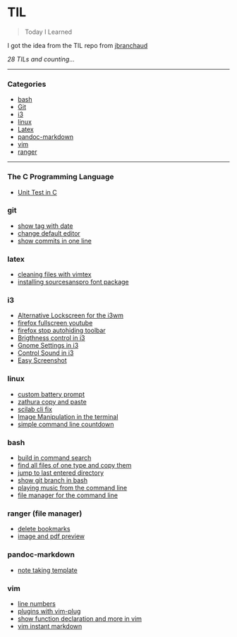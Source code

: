 # TIL

> Today I Learned

I got the idea from the TIL repo from  [jbranchaud](https://github.com/jbranchaud/til)

_28 TILs and counting..._

---

### Categories
* [bash](#bash)
* [Git](#git)
* [i3](#i3)
* [linux](#linux)
* [Latex](#Latex)
* [pandoc-markdown](#pandoc-markdown)
* [vim](#vim)
* [ranger](#ranger (file manager))

---
### The C Programming Language

- [Unit Test in C](c/simple_unit_tests_in_c.md)

### git

- [show tag with date](git/show_tag_with_date.md)
- [change default editor](git/change_default_editor.md)
- [show commits in one line](git/show_commits_one_line.md)


### latex

- [cleaning files with vimtex](latex/cleaning_files_with_vimtex.md)
- [installing sourcesanspro font package](latex/installing_sourcesanspro_font_package.md)

### i3

- [Alternative Lockscreen for the i3wm](i3/alternative_lockscreen_betterlockscreen.md)
- [firefox fullscreen youtube](i3/firefox_fullscreen_youtube.md)
- [firefox stop autohiding toolbar](i3/firefox_stop_autohiding_toolbar.md)
- [Brigthness control in i3](i3/brightness_control.md)
- [Gnome Settings in i3](i3/gnome_settings_in_i3.md)
- [Control Sound in i3](i3/sound_control_in_i3.md)
- [Easy Screenshot](i3/easy_screenshot.md)

### linux

- [custom battery prompt](linux/custom_battery_prompt.md)
- [zathura copy and paste](linux/zathura_copy_paste.md)
- [scilab cli fix](linux/scilab_cli_fix.md)
- [Image Manipulation in the terminal](linux/terminal_image_manipulation.md)
- [simple command line countdown](linux/simple_command_line_countdown.md)

### bash

- [build in command search](bash/build_in_command_search.md)
- [find all files of one type and copy them](bash/find_all_file_of_type_and_copy.md)
- [jump to last entered directory](bash/jump_to_last_directory.md)
- [show git branch in bash](bash/show_git_branch_in_bash.md)
- [playing music from the command line](bash/playing_music_from_command_line.md)
- [file manager for the command line](bash/file_manager_for_the_command_line.md)


### ranger (file manager)

- [delete bookmarks](ranger/ranger_delete_bookmark.md)
- [image and pdf preview](ranger/ranger_image_and_pdf_preview.md)

### pandoc-markdown

- [note taking template](pandoc-markdown/note_taking_template.md)

### vim

- [line numbers](vim/line_numbers.md)
- [plugins with vim-plug](vim/plugins_with_vim-plug.md)
- [show function declaration and more in vim](vim/show_function_declarations.md)
- [vim instant markdown](vim/vim_instant_markdown.md)
